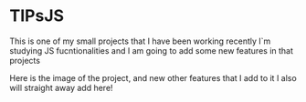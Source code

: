 # TIPsJS
This is one of my small projects that I have been working recently
I`m studying JS fucntionalities and I am going to add some new features in that projects

Here is the image of the project, and new other features that I add to it I also will straight away add here!

 
